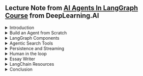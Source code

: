 ## Lecture Note from [AI Agents In LangGraph Course](https://www.deeplearning.ai/short-courses/ai-agents-in-langgraph/?fbclid=IwZXh0bgNhZW0CMTAAAR1OAuQRQN9udwT1SR4wpBO0W90bnM45ofAeOwezLPyiRcSK3foTgrRs-2s_aem_AareDshNT8DFgmbXn6CAe4ARsEby1Ag0p1quU_AdTWoReIYX9u1pPeUHPE_VHOPPav1-4I8mJ-i0hrkmCYKjKWNv) from DeepLearning.AI


<details><summary>Introduction</summary> 
  <br>
Agentic workflow that LangChain support via LangGraph (a cyclical graph define agents and their behaviors)

![Alt text](https://github.com/RadchaneepornC/LargeLanguageModels/blob/main/AI_Agents_In_LangGraph/image/CyclicGraph.png)

- [ReAct](https://arxiv.org/pdf/2210.03629): Reasoning and action
- [SELF-REFINE](https://arxiv.org/pdf/2303.17651): iterative refinement that we were talking about
- [AlphaCodium](https://arxiv.org/pdf/2401.08500): alpha coing creating coding agent using flow engineering


</details>

<details><summary>
Build an Agent from Scratch
  
</summary>
<br>

![Alt text](https://github.com/RadchaneepornC/LargeLanguageModels/blob/main/AI_Agents_In_LangGraph/image/ReAct.png)

The agent built from scratch is based on **ReAct paper**, which ReAct stands for **Reasoning + Acting**
- LLM first think what to do
- Then, decide to action to take
- Action is ececuted in the environment, and observation is return
- With this observation, the LLM will repeat... by thinking  about what to do again, what action to take ...

**Steps of implementing code in this section:**

**1. To initiate LLM, OpenAI in this case**


```python
# based on https://til.simonwillison.net/llms/python-react-pattern
```


```python
import openai
import re
import httpx
import os
from dotenv import load_dotenv

_ = load_dotenv()
from openai import OpenAI
```


```python
client = OpenAI()
```

```python
chat_completion = client.chat.completions.create(
    model="gpt-3.5-turbo",
    messages=[{"role": "user", "content": "Hello world"}]
)
```


```python
chat_completion.choices[0].message.content
```

**2. Create an Agent class**

```python
class Agent:
    def __init__(self, system=""): #we want this agent will be parameterized by system message
        self.system = system  #save system message that user pass as an attribute
        self.messages = []
        if self.system:
            self.messages.append({"role": "system", "content": system})

    def __call__(self, message):
        self.messages.append({"role": "user", "content": message})
        result = self.execute()
        self.messages.append({"role": "assistant", "content": result})
        return result

    def execute(self):
        completion = client.chat.completions.create(
                        model="gpt-4o", 
                        temperature=0, #very deterministic
                        messages=self.messages)
        return completion.choices[0].message.content
    
```

**3. Define prompt**

```python
prompt = """
You run in a loop of Thought, Action, PAUSE, Observation.
At the end of the loop you output an Answer
Use Thought to describe your thoughts about the question you have been asked.
Use Action to run one of the actions available to you - then return PAUSE.
Observation will be the result of running those actions.

Your available actions are:

calculate:
e.g. calculate: 4 * 7 / 3
Runs a calculation and returns the number - uses Python so be sure to use floating point syntax if necessary

average_dog_weight:
e.g. average_dog_weight: Collie
returns average weight of a dog when given the breed

Example session:

Question: How much does a Bulldog weigh?
Thought: I should look the dogs weight using average_dog_weight
Action: average_dog_weight: Bulldog
PAUSE

You will be called again with this:

Observation: A Bulldog weights 51 lbs

You then output:

Answer: A bulldog weights 51 lbs
""".strip()
```

**4. Provide the tools for an agent**

```python
def calculate(what):
    return eval(what)

def average_dog_weight(name):
    if name in "Scottish Terrier": 
        return("Scottish Terriers average 20 lbs")
    elif name in "Border Collie":
        return("a Border Collies average weight is 37 lbs")
    elif name in "Toy Poodle":
        return("a toy poodles average weight is 7 lbs")
    else:
        return("An average dog weights 50 lbs")

known_actions = {
    "calculate": calculate,
    "average_dog_weight": average_dog_weight
}
```

**5. Initialize an agent with the prompt just created**

```python
abot = Agent(prompt)
```


```python
result = abot("How much does a toy poodle weigh?")
print(result)
```

> Thought: I should look up the average weight of a toy poodle using the available action.
Action: average_dog_weight: Toy Poodle
PAUSE


```python
result = average_dog_weight("Toy Poodle")
```


```python
result
```
> 'a toy poodles average weight is 7 lbs'

```python
next_prompt = "Observation: {}".format(result)
```


```python
abot(next_prompt)
```
> 'Answer: A toy poodle weighs an average of 7 lbs.'

```python
abot.messages
```

```md
 [{'role': 'system',
  'content': 'You run in a loop of Thought, Action, PAUSE, Observation.\nAt the end of the loop you output an Answer\nUse Thought to describe your thoughts about the question you have been asked.\nUse Action to run one of the actions available to you - then return PAUSE.\nObservation will be the result of running those actions.\n\nYour available actions are:\n\ncalculate:\ne.g. calculate: 4 * 7 / 3\nRuns a calculation and returns the number - uses Python so be sure to use floating point syntax if necessary\n\naverage_dog_weight:\ne.g. average_dog_weight: Collie\nreturns average weight of a dog when given the breed\n\nExample session:\n\nQuestion: How much does a Bulldog weigh?\nThought: I should look the dogs weight using average_dog_weight\nAction: average_dog_weight: Bulldog\nPAUSE\n\nYou will be called again with this:\n\nObservation: A Bulldog weights 51 lbs\n\nYou then output:\n\nAnswer: A bulldog weights 51 lbs'},
 {'role': 'user', 'content': 'How much does a toy poodle weigh?'},
 {'role': 'assistant',
  'content': 'Thought: I should look up the average weight of a toy poodle using the available action.\nAction: average_dog_weight: Toy Poodle\nPAUSE'},
 {'role': 'user',
  'content': 'Observation: a toy poodles average weight is 7 lbs'},
 {'role': 'assistant',
  'content': 'Answer: A toy poodle weighs an average of 7 lbs.'}]
```




```python
abot = Agent(prompt)
```


```python
question = """I have 2 dogs, a border collie and a scottish terrier. \
What is their combined weight"""
abot(question)
```
> 'Thought: I need to find the average weight of both a Border Collie and a Scottish Terrier, then add them together to get the combined weight.\nAction: average_dog_weight: Border Collie\nPAUSE'


```python
next_prompt = "Observation: {}".format(average_dog_weight("Border Collie"))
print(next_prompt)
```
> Observation: a Border Collies average weight is 37 lbs



```python
abot(next_prompt)
```
> 'Thought: Now I need to find the average weight of a Scottish Terrier.\nAction: average_dog_weight: Scottish Terrier\nPAUSE'

```python
next_prompt = "Observation: {}".format(average_dog_weight("Scottish Terrier"))
print(next_prompt)
```

> Observation: Scottish Terriers average 20 lbs


```python
abot(next_prompt)
```
> 'Thought: I now have the average weights of both dogs. I will add them together to find their combined weight.\nAction: calculate: 37 + 20\nPAUSE'


```python
next_prompt = "Observation: {}".format(eval("37 + 20"))
print(next_prompt)
```
>Observation: 57


```python
abot(next_prompt)
```

>'Answer: The combined weight of a Border Collie and a Scottish Terrier is 57 lbs.'

```python
abot.messages
```

```md
[{'role': 'system',
  'content': 'You run in a loop of Thought, Action, PAUSE, Observation.\nAt the end of the loop you output an Answer\nUse Thought to describe your thoughts about the question you have been asked.\nUse Action to run one of the actions available to you - then return PAUSE.\nObservation will be the result of running those actions.\n\nYour available actions are:\n\ncalculate:\ne.g. calculate: 4 * 7 / 3\nRuns a calculation and returns the number - uses Python so be sure to use floating point syntax if necessary\n\naverage_dog_weight:\ne.g. average_dog_weight: Collie\nreturns average weight of a dog when given the breed\n\nExample session:\n\nQuestion: How much does a Bulldog weigh?\nThought: I should look the dogs weight using average_dog_weight\nAction: average_dog_weight: Bulldog\nPAUSE\n\nYou will be called again with this:\n\nObservation: A Bulldog weights 51 lbs\n\nYou then output:\n\nAnswer: A bulldog weights 51 lbs'},
 {'role': 'user',
  'content': 'I have 2 dogs, a border collie and a scottish terrier. What is their combined weight'},
 {'role': 'assistant',
  'content': 'Thought: I need to find the average weight of both a Border Collie and a Scottish Terrier, then add them together to get the combined weight.\nAction: average_dog_weight: Border Collie\nPAUSE'},
 {'role': 'user',
  'content': 'Observation: a Border Collies average weight is 37 lbs'},
 {'role': 'assistant',
  'content': 'Thought: Now I need to find the average weight of a Scottish Terrier.\nAction: average_dog_weight: Scottish Terrier\nPAUSE'},
 {'role': 'user', 'content': 'Observation: Scottish Terriers average 20 lbs'},
 {'role': 'assistant',
  'content': 'Thought: I now have the average weights of both dogs. I will add them together to find their combined weight.\nAction: calculate: 37 + 20\nPAUSE'},
 {'role': 'user', 'content': 'Observation: 57'},
 {'role': 'assistant',
  'content': 'Answer: The combined weight of a Border Collie and a Scottish Terrier is 57 lbs.'}]
```

**6. Create loop for automating working of an agent**

```python
#Python RegEx, RegEx can be used to check if a string contains the specified search pattern
action_re = re.compile('^Action: (\w+): (.*)$')

#Compiles a regular expression pattern to match lines starting with "Action: ", followed by a word (captured as the action), a colon and a space, and then any remaining text (captured as the action input).
```

```python
def query(question, max_turns=5):
    i = 0
    bot = Agent(prompt)
    next_prompt = question
    while i < max_turns:
        i += 1
        result = bot(next_prompt)
        print(result)
        actions = [
            action_re.match(a) 
            for a in result.split('\n') 
            if action_re.match(a)
        ]
        if actions:
            # There is an action to run
            action, action_input = actions[0].groups()
            if action not in known_actions:
                raise Exception("Unknown action: {}: {}".format(action, action_input))
            print(" -- running {} {}".format(action, action_input))
            observation = known_actions[action](action_input)
            print("Observation:", observation)
            next_prompt = "Observation: {}".format(observation)
        else:
            return
```

```python
question = """I have 2 dogs, a border collie and a scottish terrier. \
What is their combined weight"""
query(question)
```

```md
Thought: I need to find the average weight of both a Border Collie and a Scottish Terrier, then sum these weights to get the combined weight of the two dogs.
Action: average_dog_weight: Border Collie
PAUSE
 -- running average_dog_weight Border Collie
Observation: a Border Collies average weight is 37 lbs
Thought: Now I need to find the average weight of a Scottish Terrier.
Action: average_dog_weight: Scottish Terrier
PAUSE
 -- running average_dog_weight Scottish Terrier
Observation: Scottish Terriers average 20 lbs
Thought: I now have the average weights of both dogs. I need to sum these weights to get the combined weight.
Action: calculate: 37 + 20
PAUSE
 -- running calculate 37 + 20
Observation: 57
Answer: The combined weight of a Border Collie and a Scottish Terrier is 57 lbs.

```








</details>

<details><summary>
LangGraph Components
</summary>

</details>

<details><summary>
Agentic Search Tools
</summary>
<br>
This topic is about the capabilities of agentic search and how to use it.
</details>

<details><summary>
Persistence and Streaming
</summary>
<br>
This topics is about two additional capability that are helpful when building agents
  
- Human input: this allows you to guide an agent at critical points
- Persistence: the ability to store the current state of information so that we can return to it later, which great for debugging an agent and productionalizing them

</details>


<details><summary>
Human in the loop
</summary>

</details>

<details><summary>
Essay Writer
</summary>

</details>

<details><summary>
LangChain Resources
</summary></details>

<details><summary>
Conclusion
</summary></details>
